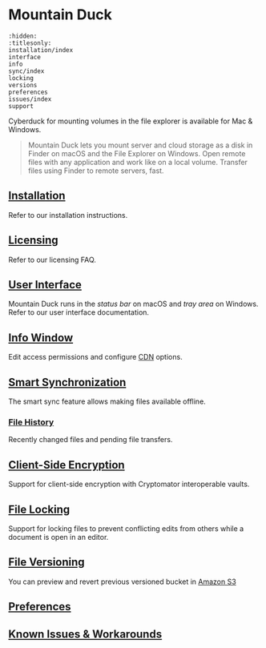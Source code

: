 Mountain Duck
====

```{toctree}
:hidden:
:titlesonly:
installation/index
interface
info
sync/index
locking
versions
preferences
issues/index
support
```

Cyberduck for mounting volumes in the file explorer is available for Mac & Windows.

> Mountain Duck lets you mount server and cloud storage as a disk in Finder on macOS and the File Explorer on Windows. Open remote files with any application and work like on a local volume. Transfer files using Finder to remote servers, fast.

## [Installation](installation/index.md)

Refer to our installation instructions.

## [Licensing](installation/licensing.md)

Refer to our licensing FAQ.

## [User Interface](interface.md)

Mountain Duck runs in the *status bar* on macOS and *tray area* on Windows. Refer to our user interface documentation.

## [Info Window](info.md)

Edit access permissions and configure [CDN](../protocols/cdn/index.md) options.

## [Smart Synchronization](sync/index.md)

The smart sync feature allows making files available offline.

### [File History](sync/history.md)

Recently changed files and pending file transfers.

## [Client-Side Encryption](../cryptomator/index.md)

Support for client-side encryption with Cryptomator interoperable vaults.

## [File Locking](locking.md)

Support for locking files to prevent conflicting edits from others while a document is open in an editor.

## [File Versioning](versions.md)

You can preview and revert previous versioned bucket in [Amazon S3](../protocols/s3/index.md)

## [Preferences](preferences.md)

## [Known Issues & Workarounds](issues/index.md)
